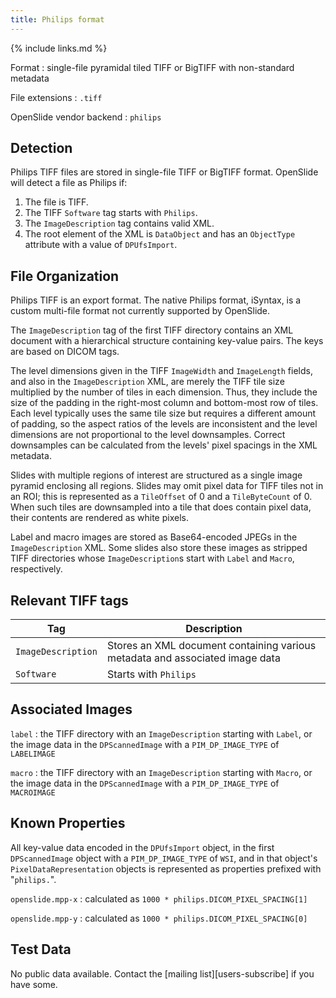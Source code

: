 ```yaml
---
title: Philips format
---
```


{% include links.md %}

Format
: single-file pyramidal tiled TIFF or BigTIFF with non-standard metadata

File extensions
: `.tiff`

OpenSlide vendor backend
: `philips`


Detection
---------

Philips TIFF files are stored in single-file TIFF or BigTIFF format.
OpenSlide will detect a file as Philips if:

 1. The file is TIFF.
 2. The TIFF `Software` tag starts with `Philips`.
 3. The `ImageDescription` tag contains valid XML.
 4. The root element of the XML is `DataObject` and has an `ObjectType` attribute with a value of `DPUfsImport`.


File Organization
-----------------

Philips TIFF is an export format.  The native Philips format, iSyntax,
is a custom multi-file format not currently supported by OpenSlide.

The `ImageDescription` tag of the first TIFF directory contains an XML
document with a hierarchical structure containing key-value pairs.
The keys are based on DICOM tags.

The level dimensions given in the TIFF `ImageWidth` and `ImageLength`
fields, and also in the `ImageDescription` XML, are merely the TIFF tile
size multiplied by the number of tiles in each dimension.  Thus, they
include the size of the padding in the right-most column and bottom-most row
of tiles.  Each level typically uses the same tile size but requires a
different amount of padding, so the aspect ratios of the levels are
inconsistent and the level dimensions are not proportional to the level
downsamples.  Correct downsamples can be calculated from the levels'
pixel spacings in the XML metadata.

Slides with multiple regions of interest are structured as a single image
pyramid enclosing all regions.  Slides may omit pixel data for TIFF tiles
not in an ROI; this is represented as a `TileOffset` of 0 and a
`TileByteCount` of 0.  When such tiles are downsampled into a tile that
does contain pixel data, their contents are rendered as white pixels.

Label and macro images are stored as Base64-encoded JPEGs in the
`ImageDescription` XML.  Some slides also store these images as stripped
TIFF directories whose `ImageDescription`s start with `Label` and `Macro`,
respectively.


Relevant TIFF tags
------------------

Tag                 | Description                    |
--------------------|--------------------------------|
`ImageDescription`  |Stores an XML document containing various metadata and associated image data|
`Software`          |Starts with `Philips`           |


Associated Images
-----------------

`label`
: the TIFF directory with an `ImageDescription` starting with `Label`, or
the image data in the `DPScannedImage` with a `PIM_DP_IMAGE_TYPE` of
`LABELIMAGE`

`macro`
: the TIFF directory with an `ImageDescription` starting with `Macro`, or
the image data in the `DPScannedImage` with a `PIM_DP_IMAGE_TYPE` of
`MACROIMAGE`


Known Properties
----------------

All key-value data encoded in the `DPUfsImport` object, in the first
`DPScannedImage` object with a `PIM_DP_IMAGE_TYPE` of `WSI`, and in that
object's `PixelDataRepresentation` objects is represented as properties
prefixed with "`philips.`".

`openslide.mpp-x`
: calculated as `1000 * philips.DICOM_PIXEL_SPACING[1]`

`openslide.mpp-y`
: calculated as `1000 * philips.DICOM_PIXEL_SPACING[0]`


Test Data
---------

No public data available.  Contact the [mailing list][users-subscribe] if
you have some.
